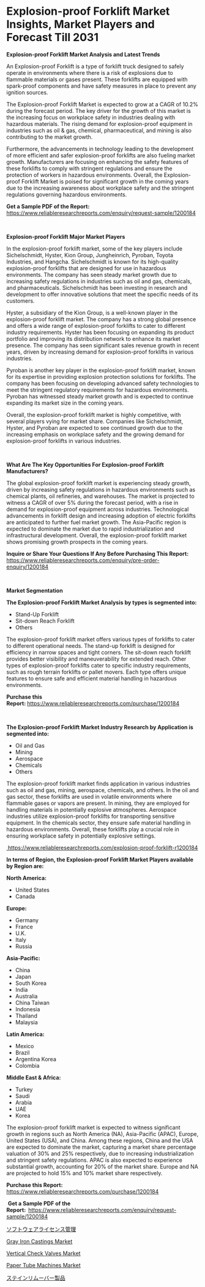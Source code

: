 <p><h1>Explosion-proof Forklift Market Insights, Market Players and Forecast Till 2031</h1></p><p><strong>Explosion-proof Forklift Market Analysis and Latest Trends</strong></p>
<p><p>An Explosion-proof Forklift is a type of forklift truck designed to safely operate in environments where there is a risk of explosions due to flammable materials or gases present. These forklifts are equipped with spark-proof components and have safety measures in place to prevent any ignition sources.</p><p>The Explosion-proof Forklift Market is expected to grow at a CAGR of 10.2% during the forecast period. The key driver for the growth of this market is the increasing focus on workplace safety in industries dealing with hazardous materials. The rising demand for explosion-proof equipment in industries such as oil & gas, chemical, pharmaceutical, and mining is also contributing to the market growth.</p><p>Furthermore, the advancements in technology leading to the development of more efficient and safer explosion-proof forklifts are also fueling market growth. Manufacturers are focusing on enhancing the safety features of these forklifts to comply with stringent regulations and ensure the protection of workers in hazardous environments. Overall, the Explosion-proof Forklift Market is poised for significant growth in the coming years due to the increasing awareness about workplace safety and the stringent regulations governing hazardous environments.</p></p>
<p><strong>Get a Sample PDF of the Report:&nbsp;</strong> <a href="https://www.reliableresearchreports.com/enquiry/request-sample/1200184">https://www.reliableresearchreports.com/enquiry/request-sample/1200184</a></p>
<p>&nbsp;</p>
<p><strong>Explosion-proof Forklift Major Market Players</strong></p>
<p><p>In the explosion-proof forklift market, some of the key players include Sichelschmidt, Hyster, Kion Group, Jungheinrich, Pyroban, Toyota Industries, and Hangcha. Sichelschmidt is known for its high-quality explosion-proof forklifts that are designed for use in hazardous environments. The company has seen steady market growth due to increasing safety regulations in industries such as oil and gas, chemicals, and pharmaceuticals. Sichelschmidt has been investing in research and development to offer innovative solutions that meet the specific needs of its customers.</p><p>Hyster, a subsidiary of the Kion Group, is a well-known player in the explosion-proof forklift market. The company has a strong global presence and offers a wide range of explosion-proof forklifts to cater to different industry requirements. Hyster has been focusing on expanding its product portfolio and improving its distribution network to enhance its market presence. The company has seen significant sales revenue growth in recent years, driven by increasing demand for explosion-proof forklifts in various industries.</p><p>Pyroban is another key player in the explosion-proof forklift market, known for its expertise in providing explosion protection solutions for forklifts. The company has been focusing on developing advanced safety technologies to meet the stringent regulatory requirements for hazardous environments. Pyroban has witnessed steady market growth and is expected to continue expanding its market size in the coming years.</p><p>Overall, the explosion-proof forklift market is highly competitive, with several players vying for market share. Companies like Sichelschmidt, Hyster, and Pyroban are expected to see continued growth due to the increasing emphasis on workplace safety and the growing demand for explosion-proof forklifts in various industries.</p></p>
<p>&nbsp;</p>
<p><strong>What Are The Key Opportunities For Explosion-proof Forklift Manufacturers?</strong></p>
<p><p>The global explosion-proof forklift market is experiencing steady growth, driven by increasing safety regulations in hazardous environments such as chemical plants, oil refineries, and warehouses. The market is projected to witness a CAGR of over 5% during the forecast period, with a rise in demand for explosion-proof equipment across industries. Technological advancements in forklift design and increasing adoption of electric forklifts are anticipated to further fuel market growth. The Asia-Pacific region is expected to dominate the market due to rapid industrialization and infrastructural development. Overall, the explosion-proof forklift market shows promising growth prospects in the coming years.</p></p>
<p><strong>Inquire or Share Your Questions If Any Before Purchasing This Report:</strong> <a href="https://www.reliableresearchreports.com/enquiry/pre-order-enquiry/1200184">https://www.reliableresearchreports.com/enquiry/pre-order-enquiry/1200184</a></p>
<p>&nbsp;</p>
<p><strong>Market Segmentation</strong></p>
<p><strong>The Explosion-proof Forklift Market Analysis by types is segmented into:</strong></p>
<p><ul><li>Stand-Up Forklift</li><li>Sit-down Reach Forklift</li><li>Others</li></ul></p>
<p><p>The explosion-proof forklift market offers various types of forklifts to cater to different operational needs. The stand-up forklift is designed for efficiency in narrow spaces and tight corners. The sit-down reach forklift provides better visibility and maneuverability for extended reach. Other types of explosion-proof forklifts cater to specific industry requirements, such as rough terrain forklifts or pallet movers. Each type offers unique features to ensure safe and efficient material handling in hazardous environments.</p></p>
<p><strong>Purchase this Report:&nbsp;</strong><a href="https://www.reliableresearchreports.com/purchase/1200184">https://www.reliableresearchreports.com/purchase/1200184</a></p>
<p>&nbsp;</p>
<p><strong>The Explosion-proof Forklift Market Industry Research by Application is segmented into:</strong></p>
<p><ul><li>Oil and Gas</li><li>Mining</li><li>Aerospace</li><li>Chemicals</li><li>Others</li></ul></p>
<p><p>The explosion-proof forklift market finds application in various industries such as oil and gas, mining, aerospace, chemicals, and others. In the oil and gas sector, these forklifts are used in volatile environments where flammable gases or vapors are present. In mining, they are employed for handling materials in potentially explosive atmospheres. Aerospace industries utilize explosion-proof forklifts for transporting sensitive equipment. In the chemicals sector, they ensure safe material handling in hazardous environments. Overall, these forklifts play a crucial role in ensuring workplace safety in potentially explosive settings.</p></p>
<p><a href="https://www.reliableresearchreports.com/explosion-proof-forklift-r1200184">&nbsp;https://www.reliableresearchreports.com/explosion-proof-forklift-r1200184</a></p>
<p><strong>In terms of Region, the Explosion-proof Forklift Market Players available by Region are:</strong></p>
<p>
    <p> <strong> North America: </strong>
        <ul>
            <li>United States</li>
            <li>Canada</li>
        </ul>
        </p> 
    <p> <strong> Europe: </strong>
        <ul>
            <li>Germany</li>
            <li>France</li>
            <li>U.K.</li>
            <li>Italy</li>
            <li>Russia</li>
        </ul>
        </p> 
    <p> <strong> Asia-Pacific: </strong>
        <ul>
            <li>China</li>
            <li>Japan</li>
            <li>South Korea</li>
            <li>India</li>
            <li>Australia</li>
            <li>China Taiwan</li>
            <li>Indonesia</li>
            <li>Thailand</li>
            <li>Malaysia</li>
        </ul>
        </p> 
    <p> <strong> Latin America: </strong>
        <ul>
            <li>Mexico</li>
            <li>Brazil</li>
            <li>Argentina Korea</li>
            <li>Colombia</li>
        </ul>
        </p> 
    <p> <strong> Middle East & Africa: </strong>
        <ul>
            <li>Turkey</li>
            <li>Saudi</li>
            <li>Arabia</li>
            <li>UAE</li>
            <li>Korea</li>
        </ul>
    </p>
    </p>
<p><p>The explosion-proof forklift market is expected to witness significant growth in regions such as North America (NA), Asia-Pacific (APAC), Europe, United States (USA), and China. Among these regions, China and the USA are expected to dominate the market, capturing a market share percentage valuation of 30% and 25% respectively, due to increasing industrialization and stringent safety regulations. APAC is also expected to experience substantial growth, accounting for 20% of the market share. Europe and NA are projected to hold 15% and 10% market share respectively.</p></p>
<p><strong>Purchase this Report: </strong><a href="https://www.reliableresearchreports.com/purchase/1200184">https://www.reliableresearchreports.com/purchase/1200184</a></p>
<p>&nbsp;<strong>Get a Sample PDF of the Report:&nbsp;&nbsp;</strong><a href="https://www.reliableresearchreports.com/enquiry/request-sample/1200184">https://www.reliableresearchreports.com/enquiry/request-sample/1200184</a></p>
<p><strong></strong></p>
<p><p><a href="https://medium.com/@timslater46/%E3%82%BD%E3%83%95%E3%83%88%E3%82%A6%E3%82%A7%E3%82%A2%E3%83%A9%E3%82%A4%E3%82%BB%E3%83%B3%E3%82%B9%E7%AE%A1%E7%90%86%E5%B8%82%E5%A0%B4%E3%81%AE%E5%B1%95%E6%9C%9B-%E6%A5%AD%E7%95%8C%E6%A6%82%E8%A6%81%E3%81%A8%E4%BA%88%E6%B8%AC-2024%E5%B9%B4-2031%E5%B9%B4-1040f63c4d31">ソフトウェアライセンス管理</a></p><p><a href="https://issuu.com/reportprime-2/docs/gray-iron-castings-market-size-2030.pptx">Gray Iron Castings Market</a></p><p><a href="https://www.linkedin.com/pulse/vertical-check-valves-market-exploring-share-trends-future-hhnoe?trackingId=ozvp99yUsv8yKmgGDrbyTg%3D%3D">Vertical Check Valves Market</a></p><p><a href="https://www.linkedin.com/pulse/paper-tube-machines-market-size-outlook-forecast-2024-vi7re?trackingId=ihOZwNthyPs6zcUL8U3IOg%3D%3D">Paper Tube Machines Market</a></p><p><a href="https://medium.com/@chrispbacon162023/2024%E5%B9%B4%E3%81%8B%E3%82%892031%E5%B9%B4%E3%81%BE%E3%81%A7%E3%81%AE%E6%9C%9F%E9%96%93%E3%81%AB%E4%BA%88%E6%B8%AC%E3%81%95%E3%82%8C%E3%82%8B%E3%82%B7%E3%83%9F%E5%8F%96%E3%82%8A%E8%A3%BD%E5%93%81%E5%B8%82%E5%A0%B4%E5%88%86%E6%9E%90%E3%81%A8%E8%A6%8F%E6%A8%A1-d962d7486775">ステインリムーバー製品</a></p></p>